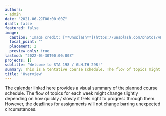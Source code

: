 ```yaml
---
authors:
- admin
date: "2021-06-29T00:00:00Z"
draft: false
featured: false
image:
  caption: 'Image credit: [**Unsplash**](https://unsplash.com/photos/yEauzeZU6xo)'
  focal_point: ""
  placement: 2
  preview_only: true
lastmod: "2022-06-30T00:00:00Z"
projects: []
subtitle: 'Welcome to STA 198 / GLHLTH 298!'
summary: This is a tentative course schedule. The flow of topics might change slightly depending on how quickly / slowly it feels right to progress through them. However the deadlines for assignments will not change barring unexpected circumstances.
title: 'Overview'
---
```




The [calendar](https://STA-198-GLHLTH-298-Fall-2022.github.io/website/static/slides/week-01/calendar.html) linked here provides a visual summary of the planned course schedule. The flow of topics for each week might change slightly depending on how quickly / slowly it feels right to progress through them. However, the deadlines for assignments will not change barring unexpected circumstances. 
